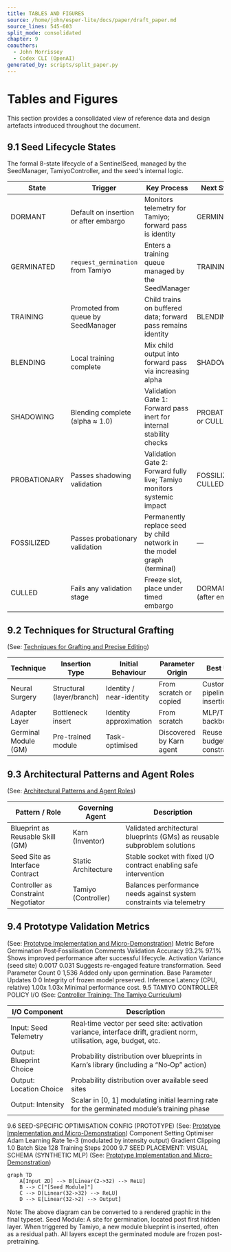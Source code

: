 ```yaml
---
title: TABLES AND FIGURES
source: /home/john/esper-lite/docs/paper/draft_paper.md
source_lines: 545-603
split_mode: consolidated
chapter: 9
coauthors:
  - John Morrissey
  - Codex CLI (OpenAI)
generated_by: scripts/split_paper.py
---
```


# Tables and Figures
This section provides a consolidated view of reference data and design artefacts introduced throughout the document.
## 9.1 Seed Lifecycle States
The formal 8-state lifecycle of a SentinelSeed, managed by the SeedManager, TamiyoController, and the seed's internal logic.

| State        | Trigger                                      | Key Process                                                                 | Next State(s)            |
|--------------|----------------------------------------------|------------------------------------------------------------------------------|--------------------------|
| DORMANT      | Default on insertion or after embargo         | Monitors telemetry for Tamiyo; forward pass is identity                      | GERMINATED               |
| GERMINATED   | `request_germination` from Tamiyo             | Enters a training queue managed by the SeedManager                           | TRAINING                 |
| TRAINING     | Promoted from queue by SeedManager            | Child trains on buffered data; forward pass remains identity                  | BLENDING                 |
| BLENDING     | Local training complete                       | Mix child output into forward pass via increasing alpha                       | SHADOWING                |
| SHADOWING    | Blending complete (alpha ≈ 1.0)               | Validation Gate 1: Forward pass inert for internal stability checks          | PROBATIONARY or CULLED   |
| PROBATIONARY | Passes shadowing validation                    | Validation Gate 2: Forward fully live; Tamiyo monitors systemic impact        | FOSSILIZED or CULLED     |
| FOSSILIZED   | Passes probationary validation                 | Permanently replace seed by child network in the model graph (terminal)       | —                        |
| CULLED       | Fails any validation stage                     | Freeze slot, place under timed embargo                                        | DORMANT (after embargo)  |

## 9.2 Techniques for Structural Grafting
(See: [Techniques for Grafting and Precise Editing](04-techniques-for-grafting-and-precise-editing.md))

| Technique             | Insertion Type            | Initial Behaviour        | Parameter Origin         | Best Use Case                           |
|-----------------------|---------------------------|--------------------------|--------------------------|-----------------------------------------|
| Neural Surgery        | Structural (layer/branch) | Identity / near-identity | From scratch or copied   | Custom pipelines, deep insertion        |
| Adapter Layer         | Bottleneck insert         | Identity approximation   | From scratch             | MLP/Transformer backbones               |
| Germinal Module (GM)  | Pre-trained module        | Task-optimised           | Discovered by Karn agent | Reuse under budget constraints          |
## 9.3 Architectural Patterns and Agent Roles
(See: [Architectural Patterns and Agent Roles](06-architectural-patterns-and-agent-roles.md))

| Pattern / Role                         | Governing Agent     | Description                                                                 |
|----------------------------------------|---------------------|-----------------------------------------------------------------------------|
| Blueprint as Reusable Skill (GM)       | Karn (Inventor)     | Validated architectural blueprints (GMs) as reusable subproblem solutions   |
| Seed Site as Interface Contract        | Static Architecture | Stable socket with fixed I/O contract enabling safe intervention            |
| Controller as Constraint Negotiator    | Tamiyo (Controller) | Balances performance needs against system constraints via telemetry         |
## 9.4 Prototype Validation Metrics
(See: [Prototype Implementation and Micro-Demonstration](07-prototype-implementation-and-micro-demonstration.md))
Metric Before Germination Post‑Fossilisation Comments
Validation Accuracy 93.2% 97.1% Shows improved performance after successful lifecycle.
Activation Variance (seed site) 0.0017 0.031 Suggests re-engaged feature transformation.
Seed Parameter Count 0 1,536 Added only upon germination.
Base Parameter Updates 0 0 Integrity of frozen model preserved.
Inference Latency (CPU, relative) 1.00x 1.03x Minimal performance cost.
9.5 TAMIYO CONTROLLER POLICY I/O
(See: [Controller Training: The Tamiyo Curriculum](08-controller-training-the-tamiyo-curriculum.md))

| I/O Component               | Description                                                                                                          |
|----------------------------|----------------------------------------------------------------------------------------------------------------------|
| Input: Seed Telemetry      | Real‑time vector per seed site: activation variance, interface drift, gradient norm, utilisation, age, budget, etc. |
| Output: Blueprint Choice   | Probability distribution over blueprints in Karn’s library (including a “No‑Op” action)                              |
| Output: Location Choice    | Probability distribution over available seed sites                                                                    |
| Output: Intensity          | Scalar in [0, 1] modulating initial learning rate for the germinated module’s training phase                         |
9.6 SEED-SPECIFIC OPTIMISATION CONFIG (PROTOTYPE)
(See: [Prototype Implementation and Micro-Demonstration](07-prototype-implementation-and-micro-demonstration.md))
Component Setting
Optimiser Adam
Learning Rate 1e-3 (modulated by intensity output)
Gradient Clipping 1.0
Batch Size 128
Training Steps 2000
9.7 SEED PLACEMENT: VISUAL SCHEMA (SYNTHETIC MLP)
(See: [Prototype Implementation and Micro-Demonstration](07-prototype-implementation-and-micro-demonstration.md))
```mermaid
graph TD
    A[Input 2D] --> B[Linear(2->32) --> ReLU]
    B --> C["[Seed Module]"]
    C --> D[Linear(32->32) --> ReLU]
    D --> E[Linear(32->2) --> Output]
```
Note: The above diagram can be converted to a rendered graphic in the final typeset.
Seed Module: A site for germination, located post first hidden layer. When triggered by Tamiyo, a new module blueprint is inserted, often as a residual path. All layers except the germinated module are frozen post-pretraining.
